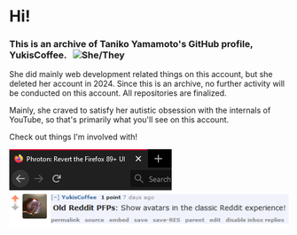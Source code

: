 # Hi!

### This is an archive of **Taniko Yamamoto**'s GitHub profile, YukisCoffee. &nbsp; ![She/They](https://img.shields.io/badge/%E2%99%80-she%2Fthey-blueviolet)

She did mainly web development related things on this account, but she deleted her account in 2024. Since this is an archive, no further activity will be conducted on this account. All repositories are finalized.

Mainly, she craved to satisfy her autistic obsession with the internals of YouTube, so that's primarily what you'll see on this account.

Check out things I'm involved with!

<a href="//github.com/YukisCoffee/phroton" title="Phroton">
  <img src="/phroton_banner.png" alt="Phroton">
</a>
<br>
<a href="//github.com/YukisCoffee/old-reddit-pfps" title="Old Reddit PFPs">
  <img src="/orp_banner.png" alt="Old Reddit PFPs">
</a>
